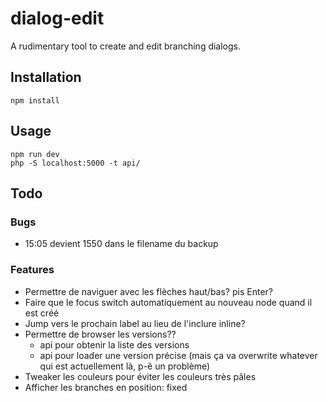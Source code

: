 # dialog-edit

A rudimentary tool to create and edit branching dialogs.

## Installation

```
npm install
```
## Usage

```
npm run dev
php -S localhost:5000 -t api/
```

## Todo

### Bugs

- 15:05 devient 1550 dans le filename du backup

### Features

- Permettre de naviguer avec les flèches haut/bas? pis Enter?
- Faire que le focus switch automatiquement au nouveau node quand il est créé
- Jump vers le prochain label au lieu de l'inclure inline?
- Permettre de browser les versions??
    - api pour obtenir la liste des versions
    - api pour loader une version précise (mais ça va overwrite whatever qui est actuellement là, p-ê un problème)
- Tweaker les couleurs pour éviter les couleurs très pâles
- Afficher les branches en position: fixed
